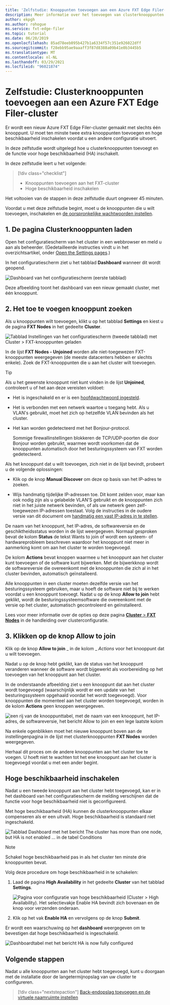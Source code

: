 ```yaml
---
title: 'Zelfstudie: Knooppunten toevoegen aan een Azure FXT Edge Filer-cluster'
description: Meer informatie over het toevoegen van clusterknooppunten aan de Azure FXT Edge Filer-opslagcache en het inschakelen van de functie voor hoge beschikbaarheid (HA).
author: ekpgh
ms.author: rohogue
ms.service: fxt-edge-filer
ms.topic: tutorial
ms.date: 06/20/2019
ms.openlocfilehash: 85ad78eeb095b427b1a6334f57c351e926022dff
ms.sourcegitcommit: f28ebb95ae9aaaff3f87d8388a09b41e0b3445b5
ms.translationtype: MT
ms.contentlocale: nl-NL
ms.lasthandoff: 03/29/2021
ms.locfileid: "96021874"
---
```

# <a name="tutorial-add-cluster-nodes-to-an-azure-fxt-edge-filer-cluster"></a>Zelfstudie: Clusterknooppunten toevoegen aan een Azure FXT Edge Filer-cluster

Er wordt een nieuw Azure FXT Edge Filer-cluster gemaakt met slechts één knooppunt. U moet ten minste twee extra knooppunten toevoegen en hoge beschikbaarheid inschakelen voordat u een andere configuratie uitvoert.

In deze zelfstudie wordt uitgelegd hoe u clusterknooppunten toevoegt en de functie voor hoge beschikbaarheid (HA) inschakelt.

In deze zelfstudie leert u het volgende:

> [!div class="checklist"]
>
> * Knooppunten toevoegen aan het FXT-cluster
> * Hoge beschikbaarheid inschakelen

Het voltooien van de stappen in deze zelfstudie duurt ongeveer 45 minuten.

Voordat u met deze zelfstudie begint, moet u de knooppunten die u wilt toevoegen, inschakelen en [de oorspronkelijke wachtwoorden instellen](fxt-node-password.md).

## <a name="1-load-the-cluster-nodes-page"></a>1. De pagina Clusterknooppunten laden

Open het configuratiescherm van het cluster in een webbrowser en meld u aan als beheerder. (Gedetailleerde instructies vindt u in het overzichtsartikel, onder [Open the Settings pages](fxt-cluster-create.md#open-the-settings-pages).)

In het configuratiescherm ziet u het tabblad **Dashboard** wanneer dit wordt geopend. 

![Dashboard van het configuratiescherm (eerste tabblad)](media/fxt-cluster-config/dashboard-1-node.png)

Deze afbeelding toont het dashboard van een nieuw gemaakt cluster, met één knooppunt.

## <a name="2-locate-the-node-to-add"></a>2. Het toe te voegen knooppunt zoeken

Als u knooppunten wilt toevoegen, klikt u op het tabblad **Settings** en kiest u de pagina **FXT Nodes** in het gedeelte **Cluster**.

![Tabblad Instellingen van het configuratiescherm (tweede tabblad) met Cluster > FXT-knooppunten geladen](media/fxt-cluster-config/settings-fxt-nodes.png)

In de lijst **FXT Nodes - Unjoined** worden alle niet-toegewezen FXT-knooppunten weergegeven (de meeste datacenters hebben er slechts enkele). Zoek de FXT-knooppunten die u aan het cluster wilt toevoegen.

> [!Tip]
> Als u het gewenste knooppunt niet kunt vinden in de lijst **Unjoined**, controleert u of het aan deze vereisten voldoet:
>
> * Het is ingeschakeld en er is een [hoofdwachtwoord ingesteld](fxt-node-password.md).
> * Het is verbonden met een netwerk waartoe u toegang hebt. Als u VLAN's gebruikt, moet het zich op hetzelfde VLAN bevinden als het cluster.
> * Het kan worden gedetecteerd met het Bonjour-protocol.
>
>   Sommige firewallinstellingen blokkeren de TCP/UDP-poorten die door Bonjour worden gebruikt, waarmee wordt voorkomen dat de knooppunten automatisch door het besturingssysteem van FXT worden gedetecteerd.
>
> Als het knooppunt dat u wilt toevoegen, zich niet in de lijst bevindt, probeert u de volgende oplossingen:
>
> * Klik op de knop **Manual Discover** om deze op basis van het IP-adres te zoeken.
>
> * Wijs handmatig tijdelijke IP-adressen toe. Dit komt zelden voor, maar kan ook nodig zijn als u gelabelde VLAN'S gebruikt en de knooppunten zich niet in het juiste netwerk bevinden, of als uw netwerk geen zelf-toegewezen IP-adressen toestaat. Volg de instructies in de oudere versie van dit document om [handmatig een vast IP-adres in te stellen](https://azure.github.io/Avere/legacy/create_cluster/4_8/html/static_ip.html).

De naam van het knooppunt, het IP-adres, de softwareversie en de geschiktheidsstatus worden in de lijst weergegeven. Normaal gesproken bevat de kolom **Status** de tekst Wants to join of wordt een systeem- of hardwareprobleem beschreven waardoor het knooppunt niet meer in aanmerking komt om aan het cluster te worden toegevoegd.

De kolom **Actions** bevat knoppen waarmee u het knooppunt aan het cluster kunt toevoegen of de software kunt bijwerken. Met de bijwerkknop wordt de softwareversie die overeenkomt met de knooppunten die zich al in het cluster bevinden, automatisch geïnstalleerd.

Alle knooppunten in een cluster moeten dezelfde versie van het besturingssysteem gebruiken, maar u hoeft de software niet bij te werken voordat u een knooppunt toevoegt. Nadat u op de knop **Allow to join** hebt geklikt, wordt de besturingssysteemsoftware die overeenkomt met de versie op het cluster, automatisch gecontroleerd en geïnstalleerd.

Lees voor meer informatie over de opties op deze pagina [**Cluster** > **FXT Nodes**](https://azure.github.io/Avere/legacy/ops_guide/4_7/html/gui_fxt_nodes.html) in de handleiding over clusterconfiguratie.

## <a name="3-click-the-allow-to-join-button"></a>3. Klikken op de knop Allow to join

Klik op de knop **Allow to join** _ in de kolom _ *Actions* voor het knooppunt dat u wilt toevoegen.

Nadat u op de knop hebt geklikt, kan de status van het knooppunt veranderen wanneer de software wordt bijgewerkt als voorbereiding op het toevoegen van het knooppunt aan het cluster.

In de onderstaande afbeelding ziet u een knooppunt dat aan het cluster wordt toegevoegd (waarschijnlijk wordt er een update van het besturingssysteem opgehaald voordat het wordt toegevoegd). Voor knooppunten die momenteel aan het cluster worden toegevoegd, worden in de kolom **Actions** geen knoppen weergegeven.

![een rij van de knooppunttabel, met de naam van een knooppunt, het IP-adres, de softwareversie, het bericht Allow to join en een lege laatste kolom](media/fxt-cluster-config/node-join-in-process.png)

Na enkele ogenblikken moet het nieuwe knooppunt boven aan de instellingenpagina in de lijst met clusterknooppunten **FXT Nodes** worden weergegeven.

Herhaal dit proces om de andere knooppunten aan het cluster toe te voegen. U hoeft niet te wachten tot het ene knooppunt aan het cluster is toegevoegd voordat u met een ander begint.

## <a name="enable-high-availability"></a>Hoge beschikbaarheid inschakelen

Nadat u een tweede knooppunt aan het cluster hebt toegevoegd, kan er in het dashboard van het configuratiescherm de melding verschijnen dat de functie voor hoge beschikbaarheid niet is geconfigureerd.

Met hoge beschikbaarheid (HA) kunnen de clusterknooppunten elkaar compenseren als er een uitvalt. Hoge beschikbaarheid is standaard niet ingeschakeld.

![Tabblad Dashboard met het bericht The cluster has more than one node, but HA is not enabled ... in de tabel Conditions](media/fxt-cluster-config/no-ha-2-nodes.png)

> [!Note]
> Schakel hoge beschikbaarheid pas in als het cluster ten minste drie knooppunten bevat.

Volg deze procedure om hoge beschikbaarheid in te schakelen:

1. Laad de pagina **High Availability** in het gedeelte **Cluster** van het tabblad **Settings**.

   ![Pagina voor configuratie van hoge beschikbaarheid (Cluster > High Availability). Het selectievakje Enable HA bevindt zich bovenaan en de knop voor verzenden onderaan.](media/fxt-cluster-config/enable-ha.png)

2. Klik op het vak **Enable HA** en vervolgens op de knop **Submit**.

Er wordt een waarschuwing op het **dashboard** weergegeven om te bevestigen dat hoge beschikbaarheid is ingeschakeld.

![Dashboardtabel met het bericht HA is now fully configured](media/fxt-cluster-config/ha-configured-alert.png)

## <a name="next-steps"></a>Volgende stappen

Nadat u alle knooppunten aan het cluster hebt toegevoegd, kunt u doorgaan met de installatie door de langetermijnopslag van uw cluster te configureren.

> [!div class="nextstepaction"]
> [Back-endopslag toevoegen en de virtuele naamruimte instellen](fxt-add-storage.md)